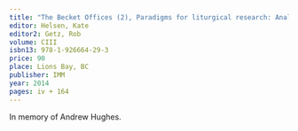 ```yaml
---
title: "The Becket Offices (2), Paradigms for liturgical research: Analysis"
editor: Helsen, Kate
editor2: Getz, Rob
volume: CIII
isbn13: 978-1-926664-29-3
price: 90
place: Lions Bay, BC
publisher: IMM
year: 2014
pages: iv + 164
---
```

In memory of Andrew Hughes.
